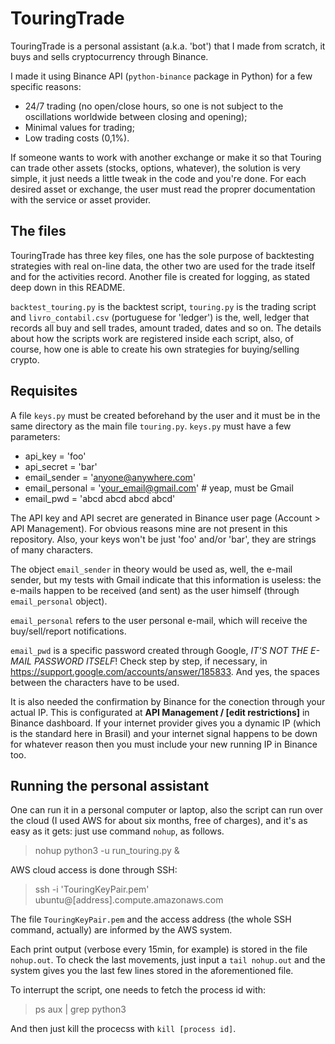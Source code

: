 # TouringTrade
TouringTrade is a personal assistant (a.k.a. 'bot') that I made from scratch, it buys and sells cryptocurrency through Binance.

I made it using Binance API (`python-binance` package in Python) for a few specific reasons:
- 24/7 trading (no open/close hours, so one is not subject to the oscillations worldwide between closing and opening);
- Minimal values for trading;
- Low trading costs (0,1%).

If someone wants to work with another exchange or make it so that Touring can trade other assets (stocks, options, whatever), the solution is very simple, it just needs a little tweak in the code and you're done. For each desired asset or exchange, the user must read the proprer documentation with the service or asset provider.


## The files
TouringTrade has three key files, one has the sole purpose of backtesting strategies with real on-line data, the other two are used for the trade itself and for the activities record. Another file is created for logging, as stated deep down in this README.

`backtest_touring.py` is the backtest script, `touring.py` is the trading script and `livro_contabil.csv` (portuguese for 'ledger') is the, well, ledger that records all buy and sell trades, amount traded, dates and so on. The details about how the scripts work are registered inside each script, also, of course, how one is able to create his own strategies for buying/selling crypto.


## Requisites
A file `keys.py` must be created beforehand by the user and it must be in the same directory as the main file `touring.py`. `keys.py` must have a few parameters:
- api_key = 'foo'
- api_secret = 'bar'
- email_sender = 'anyone@anywhere.com'
- email_personal = 'your_email@gmail.com' # yeap, must be Gmail
- email_pwd = 'abcd abcd abcd abcd'

The API key and API secret are generated in Binance user page (Account > API Management). For obvious reasons mine are not present in this repository. Also, your keys won't be just 'foo' and/or 'bar', they are strings of many characters.

The object `email_sender` in theory would be used as, well, the e-mail sender, but my tests with Gmail indicate that this information is useless: the e-mails happen to be received (and sent) as the user himself (through `email_personal` object).

`email_personal` refers to the user personal e-mail, which will receive the buy/sell/report notifications.

`email_pwd` is a specific password created through Google, *IT'S NOT THE E-MAIL PASSWORD ITSELF*! Check step by step, if necessary, in https://support.google.com/accounts/answer/185833. And yes, the spaces between the characters have to be used.

It is also needed the confirmation by Binance for the conection through your actual IP. This is configurated at **API Management / [edit restrictions]** in Binance dashboard. If your internet provider gives you a dynamic IP (which is the standard here in Brasil) and your internet signal happens to be down for whatever reason then you must include your new running IP in Binance too.


## Running the personal assistant

One can run it in a personal computer or laptop, also the script can run over the cloud (I used AWS for about six months, free of charges), and it's as easy as it gets: just use command `nohup`, as follows.

> nohup python3 -u run_touring.py &

AWS cloud access is done through SSH:
> ssh -i 'TouringKeyPair.pem' ubuntu@[address].compute.amazonaws.com

The file `TouringKeyPair.pem` and the access address (the whole SSH command, actually) are informed by the AWS system.

Each print output (verbose every 15min, for example) is stored in the file `nohup.out`. To check the last movements, just input a `tail nohup.out` and the system gives you the last few lines stored in the aforementioned file.

To interrupt the script, one needs to fetch the process id with:
> ps aux | grep python3

And then just kill the procecss with `kill [process id]`.
